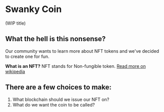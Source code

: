 # Swanky Coin

(WIP title)

## What the hell is this nonsense? 

Our community wants to learn more about NFT tokens and we've decided to create one for fun. 

**What is an NFT?**
NFT stands for Non-fungible token. [Read more on wikipedia](https://en.wikipedia.org/wiki/Non-fungible_token)


## There are a few choices to make: 

1. What blockchain should we issue our NFT on?
2. What do we want the coin to be called? 

